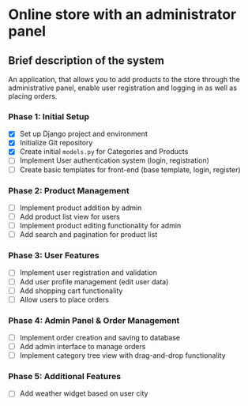 # Online store with an administrator panel 

## Brief description of the system 
An application, that allows you to add products to the store through the administrative panel, enable user registration and logging in as well as placing orders.


### Phase 1: Initial Setup
- [x] Set up Django project and environment
- [x] Initialize Git repository
- [x] Create initial `models.py` for Categories and Products
- [ ] Implement User authentication system (login, registration)
- [ ] Create basic templates for front-end (base template, login, register)

### Phase 2: Product Management
- [ ] Implement product addition by admin
- [ ] Add product list view for users
- [ ] Implement product editing functionality for admin
- [ ] Add search and pagination for product list

### Phase 3: User Features
- [ ] Implement user registration and validation
- [ ] Add user profile management (edit user data)
- [ ] Add shopping cart functionality
- [ ] Allow users to place orders

### Phase 4: Admin Panel & Order Management
- [ ] Implement order creation and saving to database
- [ ] Add admin interface to manage orders
- [ ] Implement category tree view with drag-and-drop functionality

### Phase 5: Additional Features
- [ ] Add weather widget based on user city

